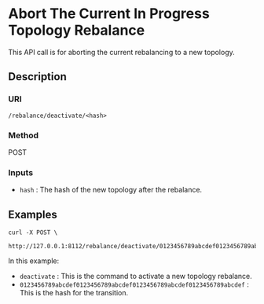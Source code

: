 # Abort The Current In Progress Topology Rebalance

This API call is for aborting the current rebalancing to a new topology.

## Description

### URI

`/rebalance/deactivate/<hash>`

### Method

POST

### Inputs

 * `hash` : The hash of the new topology after the rebalance.

## Examples

```
curl -X POST \
  http://127.0.0.1:8112/rebalance/deactivate/0123456789abcdef0123456789abcdef0123456789abcdef0123456789abcdef
```

In this example:

 * `deactivate` : This is the command to activate a new topology rebalance.
 * `0123456789abcdef0123456789abcdef0123456789abcdef0123456789abcdef` : This is the hash for the transition.
